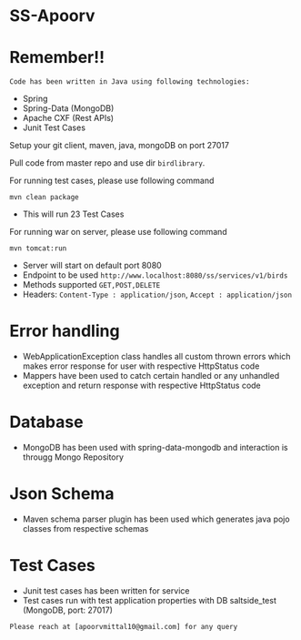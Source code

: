 SS-Apoorv
======
# Remember!!

`Code has been written in Java using following technologies:`
* Spring
* Spring-Data (MongoDB)
* Apache CXF (Rest APIs)
* Junit Test Cases


Setup your git client, maven, java, mongoDB on port 27017

Pull code from master repo and use dir `birdlibrary`.

For running test cases, please use following command

`mvn clean package`

* This will run 23 Test Cases

For running war on server, please use following command

`mvn tomcat:run`

* Server will start on default port 8080
* Endpoint to be used `http://www.localhost:8080/ss/services/v1/birds`
* Methods supported `GET,POST,DELETE`
* Headers: `Content-Type : application/json`, `Accept : application/json`


# Error handling
* WebApplicationException class handles all custom thrown errors which makes error response for user with respective HttpStatus code
* Mappers have been used to catch certain handled or any unhandled exception and return response with respective HttpStatus code

# Database
* MongoDB has been used with spring-data-mongodb and interaction is througg Mongo Repository

# Json Schema
* Maven schema parser plugin has been used which generates java pojo classes from respective schemas

# Test Cases
* Junit test cases has been written for service
* Test cases run with test application properties with DB saltside_test (MongoDB, port: 27017)

`Please reach at [apoorvmittal10@gmail.com] for any query `
